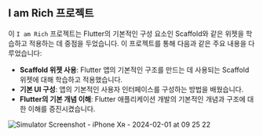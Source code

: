 
## I am Rich 프로젝트

이 `I am Rich` 프로젝트는 Flutter의 기본적인 구성 요소인 Scaffold와 같은 위젯을 학습하고 적용하는 데 중점을 두었습니다. 이 프로젝트를 통해 다음과 같은 주요 내용을 다루었습니다:

- **Scaffold 위젯 사용**: Flutter 앱의 기본적인 구조를 만드는 데 사용되는 Scaffold 위젯에 대해 학습하고 적용했습니다.
- **기본 UI 구성**: 앱의 기본적인 사용자 인터페이스를 구성하는 방법을 배웠습니다.
- **Flutter의 기본 개념 이해**: Flutter 애플리케이션 개발의 기본적인 개념과 구조에 대한 이해를 증진시켰습니다.


![Simulator Screenshot - iPhone Xʀ - 2024-02-01 at 09 25 22](https://github.com/Gangsui/Flutter_study/assets/111417485/eb2b3446-026c-48d5-bec5-b0a62e756691)
